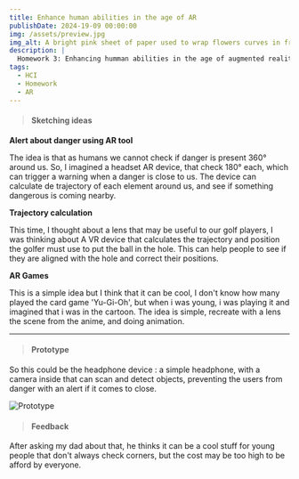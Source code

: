 ```yaml
---
title: Enhance human abilities in the age of AR
publishDate: 2024-19-09 00:00:00
img: /assets/preview.jpg
img_alt: A bright pink sheet of paper used to wrap flowers curves in front of rich blue background
description: |
  Homework 3: Enhancing humman abilities in the age of augmented reality. It covers Lecture 7,8 and 9.  
tags:
  - HCI
  - Homework
  - AR
---
```


> #### Sketching ideas

<strong>Alert about danger using AR tool</strong>

The idea is that as humans we cannot check if danger is present 360° around us. So, I imagined a headset AR device, that check 180° each, which can trigger a warning when a danger is close to us. The device can calculate de trajectory of each element around us, and see if something dangerous is coming nearby. 

<strong>Trajectory calculation</strong>

This time, I thought about a lens that may be useful to our golf players, I was thinking about A VR device that calculates the trajectory and position the golfer must use to put the ball in the hole. This can help people to see if they are aligned with the hole and correct their positions. 

<strong>AR Games</strong>

This is a simple idea but I think that it can be cool, I don't know how many played the card game 'Yu-Gi-Oh', but when i was young, i was playing it and imagined that i was in the cartoon. The idea is simple, recreate with a lens the scene from the anime, and doing animation. 

--- 

> #### Prototype 

So this could be the headphone device : a simple headphone, with a camera inside that can scan and detect objects, preventing the users from danger with an alert if it comes to close. 

![Prototype](/assets/prototype.jpg)


> #### Feedback

After asking my dad about that, he thinks it can be a cool stuff for young people that don't always check corners, but the cost may be too high to be afford by everyone. 